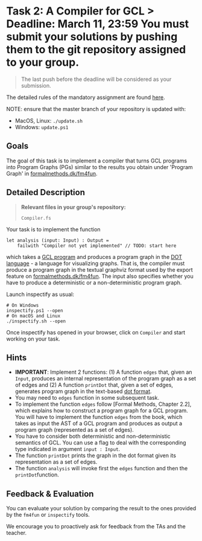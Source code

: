 # Task 2: A Compiler for GCL > **Deadline: March 11, 23:59** You must submit your solutions by pushing them to the git repository assigned to your group.
> The last push before the deadline will be considered as your submission. 

The detailed rules of the mandatory assignment are found [here](README.md).

NOTE: ensure that the master branch of your repository is updated with:

- MacOS, Linux: `./update.sh`
- Windows: `update.ps1`

## Goals

The goal of this task is to implement a compiler that turns GCL programs into Program Graphs (PGs) similar to the results you obtain under 'Program Graph' in [formalmethods.dk/fm4fun](http://www.formalmethods.dk/fm4fun/).

## Detailed Description

> **Relevant files in your group's repository:**
>
> `Compiler.fs`

Your task is to implement the function
```
let analysis (input: Input) : Output =
    failwith "Compiler not yet implemented" // TODO: start here
```
which takes a [GCL program](gcl.md) and produces a program graph in the [DOT language](https://graphviz.org/doc/info/lang.html) - a language for visualizing graphs.
That is, the compiler must produce a program graph in the textual graphviz format used by the export feature on [formalmethods.dk/fm4fun](http://www.formalmethods.dk/fm4fun/). The input also specifies whether you have to produce a deterministic or a non-deterministic program graph.

Launch inspectify as usual:

```
# On Windows
inspectify.ps1 --open
# On macOS and Linux
./inspectify.sh --open
```

Once inspectify has opened in your browser, click on `Compiler` and start working on your task.

## Hints

* **IMPORTANT**: Implement 2 functions: (1) A function `edges` that, given an `Input`, produces an internal representation of the program graph as a set of edges and (2) A function `printDot` that, given a set of edges, generates program graph in the text-based [dot format](https://graphviz.org/doc/info/lang.html).
* You may need to `edges` function in some subsequent task.
* To implement the function `edges` follow [Formal Methods, Chapter 2.2], which explains how to construct a program graph for a GCL program. You will have to implement the function `edges` from the book, which takes as input the AST of a GCL program and produces as output a program graph (represented as a set of edges).
* You have to consider both deterministic and non-deterministic semantics of GCL. You can use a flag to deal with the corresponding type indicated in argument `input : Input`.
* The function `printDot` prints the graph in the dot format given its representation as a set of edges.
* The function `analysis` will invoke first the `edges` function and then the `printDot`function.

## Feedback & Evaluation

You can evaluate your solution by comparing the result to the ones provided by the `fm4fun` or `inspectify` tools.

We encourage you to proactively ask for feedback from the TAs and the teacher.
